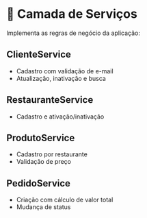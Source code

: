 # 🧠 Camada de Serviços

Implementa as regras de negócio da aplicação:

## ClienteService
- Cadastro com validação de e-mail
- Atualização, inativação e busca

## RestauranteService
- Cadastro e ativação/inativação

## ProdutoService
- Cadastro por restaurante
- Validação de preço

## PedidoService
- Criação com cálculo de valor total
- Mudança de status

